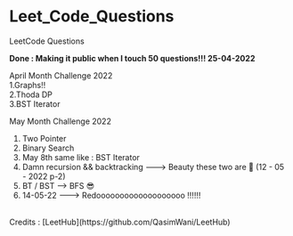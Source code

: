 # Leet_Code_Questions
LeetCode Questions

**Done : Making it public when I touch 50 questions!!! 25-04-2022**

April Month Challenge 2022<br>
1.Graphs!! <br>
2.Thoda DP <br>
3.BST Iterator <br>

May Month Challenge 2022<br>
1. Two Pointer
2. Binary Search
3. May 8th same like : BST Iterator
4. Damn recursion && backtracking ---> Beauty these two are 💫 (12 - 05 - 2022 p-2)
5. BT / BST --> BFS 😎<br>
6. 14-05-22 ---> Redooooooooooooooooooo !!!!!!

<br>
Credits : [LeetHub](https://github.com/QasimWani/LeetHub)
